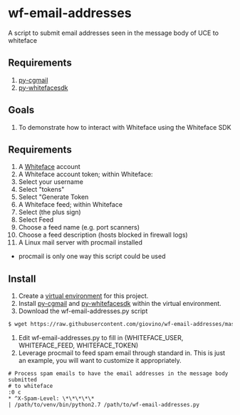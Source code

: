 # wf-email-addresses
A script to submit email addresses seen in the message body of UCE to whiteface

## Requirements

1. [py-cgmail](https://github.com/csirtgadgets/py-cgmail)
1. [py-whitefacesdk](https://github.com/csirtgadgets/py-whitefacesdk)

## Goals

1. To demonstrate how to interact with Whiteface using the Whiteface SDK

## Requirements

1. A [Whiteface](https://whiteface.csirtgadgets.com) account
1. A Whiteface account token; within Whiteface:
  1. Select your username
  1. Select "tokens"
  1. Select "Generate Token
1. A Whiteface feed; within Whiteface
  1. Select (the plus sign)
  1. Select Feed
  1. Choose a feed name (e.g. port scanners)
  1. Choose a feed description (hosts blocked in firewall logs)
1. A Linux mail server with procmail installed
  * procmail is only one way this script could be used

## Install

1. Create a [virtual environment](http://docs.python-guide.org/en/latest/dev/virtualenvs/#basic-usage) for this
project.
1. Install [py-cgmail](https://github.com/csirtgadgets/py-cgmail) and [py-whitefacesdk](https://github.com/csirtgadgets/py-whitefacesdk)
within the virtual environment.
1. Download the wf-email-addresses.py script

 ```bash
$ wget https://raw.githubusercontent.com/giovino/wf-email-addresses/master/wf-email-addresses.py
 ```
1. Edit wf-email-addresses.py to fill in (WHITEFACE_USER, WHITEFACE_FEED, WHITEFACE_TOKEN)
1. Leverage procmail to feed spam email through standard in. This is just an example, you will want to customize
it appropriately.

 ```
# Process spam emails to have the email addresses in the message body submitted
# to whiteface
:0 c
* ^X-Spam-Level: \*\*\*\*\*
| /path/to/venv/bin/python2.7 /path/to/wf-email-addresses.py
 ```